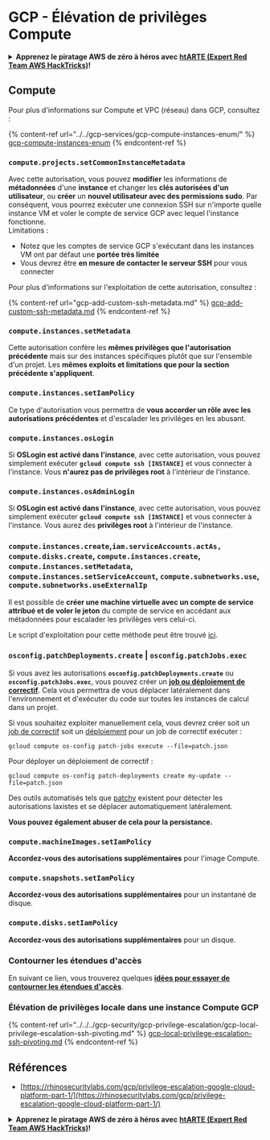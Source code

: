 # GCP - Élévation de privilèges Compute

<details>

<summary><strong>Apprenez le piratage AWS de zéro à héros avec</strong> <a href="https://training.hacktricks.xyz/courses/arte"><strong>htARTE (Expert Red Team AWS HackTricks)</strong></a><strong>!</strong></summary>

Autres façons de soutenir HackTricks :

* Si vous souhaitez voir votre **entreprise annoncée dans HackTricks** ou **télécharger HackTricks en PDF**, consultez les [**PLANS D'ABONNEMENT**](https://github.com/sponsors/carlospolop) !
* Obtenez le [**swag officiel PEASS & HackTricks**](https://peass.creator-spring.com)
* Découvrez [**La famille PEASS**](https://opensea.io/collection/the-peass-family), notre collection exclusive de [**NFT**](https://opensea.io/collection/the-peass-family)
* **Rejoignez le** 💬 [**groupe Discord**](https://discord.gg/hRep4RUj7f) ou le [**groupe Telegram**](https://t.me/peass) ou **suivez-nous** sur **Twitter** 🐦 [**@hacktricks_live**](https://twitter.com/hacktricks_live)**.**
* **Partagez vos astuces de piratage en soumettant des PR aux** [**HackTricks**](https://github.com/carlospolop/hacktricks) et [**HackTricks Cloud**](https://github.com/carlospolop/hacktricks-cloud) dépôts GitHub.

</details>

## Compute

Pour plus d'informations sur Compute et VPC (réseau) dans GCP, consultez :

{% content-ref url="../../gcp-services/gcp-compute-instances-enum/" %}
[gcp-compute-instances-enum](../../gcp-services/gcp-compute-instances-enum/)
{% endcontent-ref %}

### `compute.projects.setCommonInstanceMetadata`

Avec cette autorisation, vous pouvez **modifier** les informations de **métadonnées** d'une **instance** et changer les **clés autorisées d'un utilisateur**, ou **créer** un **nouvel utilisateur avec des permissions sudo**. Par conséquent, vous pourrez exécuter une connexion SSH sur n'importe quelle instance VM et voler le compte de service GCP avec lequel l'instance fonctionne.\
Limitations :

* Notez que les comptes de service GCP s'exécutant dans les instances VM ont par défaut une **portée très limitée**
* Vous devrez être **en mesure de contacter le serveur SSH** pour vous connecter

Pour plus d'informations sur l'exploitation de cette autorisation, consultez :

{% content-ref url="gcp-add-custom-ssh-metadata.md" %}
[gcp-add-custom-ssh-metadata.md](gcp-add-custom-ssh-metadata.md)
{% endcontent-ref %}

### `compute.instances.setMetadata`

Cette autorisation confère les **mêmes privilèges que l'autorisation précédente** mais sur des instances spécifiques plutôt que sur l'ensemble d'un projet. Les **mêmes exploits et limitations que pour la section précédente s'appliquent**.

### `compute.instances.setIamPolicy`

Ce type d'autorisation vous permettra de **vous accorder un rôle avec les autorisations précédentes** et d'escalader les privilèges en les abusant.

### **`compute.instances.osLogin`**

Si **OSLogin est activé dans l'instance**, avec cette autorisation, vous pouvez simplement exécuter **`gcloud compute ssh [INSTANCE]`** et vous connecter à l'instance. Vous **n'aurez pas de privilèges root** à l'intérieur de l'instance.

### **`compute.instances.osAdminLogin`**

Si **OSLogin est activé dans l'instance**, avec cette autorisation, vous pouvez simplement exécuter **`gcloud compute ssh [INSTANCE]`** et vous connecter à l'instance. Vous aurez des **privilèges root** à l'intérieur de l'instance.

### `compute.instances.create`,`iam.serviceAccounts.actAs, compute.disks.create`, `compute.instances.create`, `compute.instances.setMetadata`, `compute.instances.setServiceAccount`, `compute.subnetworks.use`, `compute.subnetworks.useExternalIp`

Il est possible de **créer une machine virtuelle avec un compte de service attribué et de voler le jeton** du compte de service en accédant aux métadonnées pour escalader les privilèges vers celui-ci.

Le script d'exploitation pour cette méthode peut être trouvé [ici](https://github.com/RhinoSecurityLabs/GCP-IAM-Privilege-Escalation/blob/master/ExploitScripts/compute.instances.create.py).

### `osconfig.patchDeployments.create` | `osconfig.patchJobs.exec`

Si vous avez les autorisations **`osconfig.patchDeployments.create`** ou **`osconfig.patchJobs.exec`**, vous pouvez créer un [**job ou déploiement de correctif**](https://blog.raphael.karger.is/articles/2022-08/GCP-OS-Patching). Cela vous permettra de vous déplacer latéralement dans l'environnement et d'exécuter du code sur toutes les instances de calcul dans un projet.

Si vous souhaitez exploiter manuellement cela, vous devrez créer soit un [job de correctif](https://github.com/rek7/patchy/blob/main/pkg/engine/patches/patch\_job.json) soit un [déploiement](https://github.com/rek7/patchy/blob/main/pkg/engine/patches/patch\_deployment.json) pour un job de correctif exécuter :

`gcloud compute os-config patch-jobs execute --file=patch.json`

Pour déployer un déploiement de correctif :

`gcloud compute os-config patch-deployments create my-update --file=patch.json`

Des outils automatisés tels que [patchy](https://github.com/rek7/patchy) existent pour détecter les autorisations laxistes et se déplacer automatiquement latéralement.

**Vous pouvez également abuser de cela pour la persistance.**

### `compute.machineImages.setIamPolicy`

**Accordez-vous des autorisations supplémentaires** pour l'image Compute.

### `compute.snapshots.setIamPolicy`

**Accordez-vous des autorisations supplémentaires** pour un instantané de disque.

### `compute.disks.setIamPolicy`

**Accordez-vous des autorisations supplémentaires** pour un disque.

### Contourner les étendues d'accès

En suivant ce lien, vous trouverez quelques [**idées pour essayer de contourner les étendues d'accès**](../../../gcp-security/gcp-privilege-escalation/).

### Élévation de privilèges locale dans une instance Compute GCP

{% content-ref url="../../../gcp-security/gcp-privilege-escalation/gcp-local-privilege-escalation-ssh-pivoting.md" %}
[gcp-local-privilege-escalation-ssh-pivoting.md](../../../gcp-security/gcp-privilege-escalation/gcp-local-privilege-escalation-ssh-pivoting.md)
{% endcontent-ref %}

## Références

* [https://rhinosecuritylabs.com/gcp/privilege-escalation-google-cloud-platform-part-1/](https://rhinosecuritylabs.com/gcp/privilege-escalation-google-cloud-platform-part-1/)

<details>

<summary><strong>Apprenez le piratage AWS de zéro à héros avec</strong> <a href="https://training.hacktricks.xyz/courses/arte"><strong>htARTE (Expert Red Team AWS HackTricks)</strong></a><strong>!</strong></summary>

Autres façons de soutenir HackTricks :

* Si vous souhaitez voir votre **entreprise annoncée dans HackTricks** ou **télécharger HackTricks en PDF**, consultez les [**PLANS D'ABONNEMENT**](https://github.com/sponsors/carlospolop) !
* Obtenez le [**swag officiel PEASS & HackTricks**](https://peass.creator-spring.com)
* Découvrez [**La famille PEASS**](https://opensea.io/collection/the-peass-family), notre collection exclusive de [**NFT**](https://opensea.io/collection/the-peass-family)
* **Rejoignez le** 💬 [**groupe Discord**](https://discord.gg/hRep4RUj7f) ou le [**groupe Telegram**](https://t.me/peass) ou **suivez-nous** sur **Twitter** 🐦 [**@hacktricks_live**](https://twitter.com/hacktricks_live)**.**
* **Partagez vos astuces de piratage en soumettant des PR aux** [**HackTricks**](https://github.com/carlospolop/hacktricks) et [**HackTricks Cloud**](https://github.com/carlospolop/hacktricks-cloud) dépôts GitHub.

</details>
